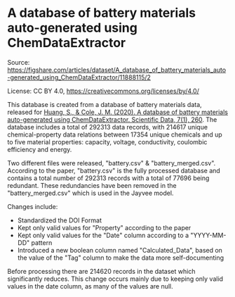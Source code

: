 # A database of battery materials auto-generated using ChemDataExtractor

Source: https://figshare.com/articles/dataset/A_database_of_battery_materials_auto-generated_using_ChemDataExtractor/11888115/2

License: CC BY 4.0, https://creativecommons.org/licenses/by/4.0/

This database is created from a database of battery materials data, released for [Huang, S., & Cole, J. M. (2020). A database of battery materials auto-generated using ChemDataExtractor. Scientific Data, 7(1), 260](https://www.nature.com/articles/s41597-020-00602-2). The database includes a total of 292313 data records, with 214617 unique chemical-property data relations between 17354 unique chemicals and up to five material properties: capacity, voltage, conductivity, coulombic efficiency and energy.

Two different files were released, "battery.csv" & "battery_merged.csv". According to the paper, "battery.csv" is the fully processed database and contains a total number of 292313 records with a total of 77696 being redundant. These redundancies have been removed in the "battery_merged.csv" which is used in the Jayvee model.

Changes include:
- Standardized the DOI Format
- Kept only valid values for "Property" according to the paper
- Kept only valid values for the "Date" column according to a "YYYY-MM-DD" pattern
- Introduced a new boolean column named "Calculated_Data", based on the value of the "Tag" column to make the data more self-documenting

Before processing there are 214620 records in the dataset which significantly reduces. This change occurs mainly due to keeping only valid values in the date column, as many of the values are null.